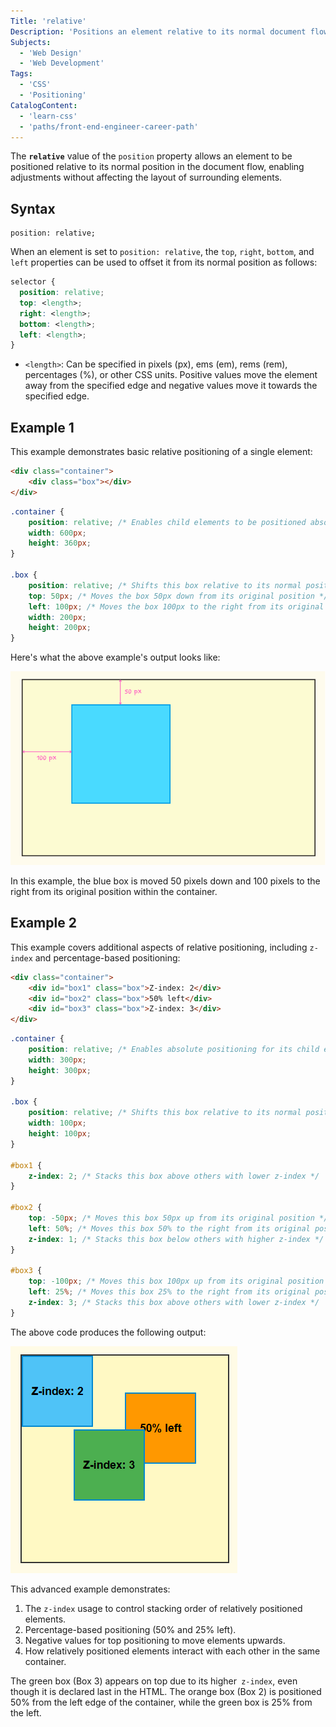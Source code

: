 ```yaml
---
Title: 'relative' 
Description: 'Positions an element relative to its normal document flow placement, allowing for improved styling control.' 
Subjects: 
  - 'Web Design'
  - 'Web Development'
Tags:
  - 'CSS'
  - 'Positioning'
CatalogContent:
  - 'learn-css'
  - 'paths/front-end-engineer-career-path'
---
```


The **`relative`** value of the `position` property allows an element to be positioned relative to its normal position in the document flow, enabling adjustments without affecting the layout of surrounding elements.

## Syntax

```pseudo
position: relative;
```

When an element is set to `position: relative`, the `top`, `right`, `bottom`, and `left` properties can be used to offset it from its normal position as follows:

```css
selector {
  position: relative;
  top: <length>;
  right: <length>;
  bottom: <length>;
  left: <length>;
}
```

- `<length>`: Can be specified in pixels (px), ems (em), rems (rem), percentages (%), or other CSS units. Positive values move the element away from the specified edge and negative values move it towards the specified edge.

## Example 1

This example demonstrates basic relative positioning of a single element:

```html
<div class="container">
    <div class="box"></div>
</div>
```

```css
.container {
    position: relative; /* Enables child elements to be positioned absolutely within this container */
    width: 600px;
    height: 360px;
}

.box {
    position: relative; /* Shifts this box relative to its normal position */
    top: 50px; /* Moves the box 50px down from its original position */
    left: 100px; /* Moves the box 100px to the right from its original position */
    width: 200px;
    height: 200px;
}
```

Here's what the above example's output looks like:

![CSS Position Relative Example](https://raw.githubusercontent.com/Codecademy/docs/main/media/css-position-relative-ex1.png)

In this example, the blue box is moved 50 pixels down and 100 pixels to the right from its original position within the container.

## Example 2

This example covers additional aspects of relative positioning, including `z-index` and percentage-based positioning:

```html
<div class="container">
    <div id="box1" class="box">Z-index: 2</div>
    <div id="box2" class="box">50% left</div>
    <div id="box3" class="box">Z-index: 3</div>
</div>
```

```css
.container {
    position: relative; /* Enables absolute positioning for its child elements */
    width: 300px;
    height: 300px;
}

.box {
    position: relative; /* Shifts this box relative to its normal position */
    width: 100px;
    height: 100px;
}

#box1 {
    z-index: 2; /* Stacks this box above others with lower z-index */
}

#box2 {
    top: -50px; /* Moves this box 50px up from its original position */
    left: 50%; /* Moves this box 50% to the right from its original position */
    z-index: 1; /* Stacks this box below others with higher z-index */
}

#box3 {
    top: -100px; /* Moves this box 100px up from its original position */
    left: 25%; /* Moves this box 25% to the right from its original position */
    z-index: 3; /* Stacks this box above others with lower z-index */
}

```

The above code produces the following output:

![z-index and percentage-based positioning.](https://raw.githubusercontent.com/Codecademy/docs/main/media/css-position-relative-ex2.png)

This advanced example demonstrates:

1. The `z-index` usage to control stacking order of relatively positioned elements.
2. Percentage-based positioning (50% and 25% left).
3. Negative values for top positioning to move elements upwards.
4. How relatively positioned elements interact with each other in the same container.

The green box (Box 3) appears on top due to its higher` z-index`, even though it is declared last in the HTML. The orange box (Box 2) is positioned 50% from the left edge of the container, while the green box is 25% from the left.
